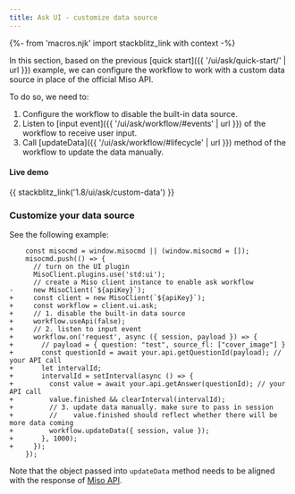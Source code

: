 ```yaml
---
title: Ask UI - customize data source
---
```


{%- from 'macros.njk' import stackblitz_link with context -%}

In this section, based on the previous [quick start]({{ '/ui/ask/quick-start/' | url }}) example, we can configure the workflow to work with a custom data source in place of the official Miso API.

To do so, we need to:

1. Configure the workflow to disable the built-in data source.
2. Listen to [input event]({{ '/ui/ask/workflow/#events' | url }}) of the workflow to receive user input.
3. Call [updateData]({{ '/ui/ask/workflow/#lifecycle' | url }}) method of the workflow to update the data manually.

#### Live demo

{{ stackblitz_link('1.8/ui/ask/custom-data') }}

### Customize your data source

See the following example:

```diff-js
    const misocmd = window.misocmd || (window.misocmd = []);
    misocmd.push(() => {
      // turn on the UI plugin
      MisoClient.plugins.use('std:ui');
      // create a Miso client instance to enable ask workflow
-     new MisoClient(`${apiKey}`);
+     const client = new MisoClient(`${apiKey}`);
+     const workflow = client.ui.ask;
+     // 1. disable the built-in data source
+     workflow.useApi(false);
+     // 2. listen to input event
+     workflow.on('request', async ({ session, payload }) => {
+       // payload = { question: "test", source_fl: ["cover_image"] }
+       const questionId = await your.api.getQuestionId(payload); // your API call
+       let intervalId;
+       intervalId = setInterval(async () => {
+         const value = await your.api.getAnswer(questionId); // your API call
+         value.finished && clearInterval(intervalId);
+         // 3. update data manually. make sure to pass in session
+         //    value.finished should reflect whether there will be more data coming
+         workflow.updateData({ session, value });
+       }, 1000);
+     });
    });
```

Note that the object passed into `updateData` method needs to be aligned with the response of [Miso API](https://api.askmiso.com/#tag/Ask-APIs/operation/questions_answer_v1_ask_questions__question_id__answer_get).